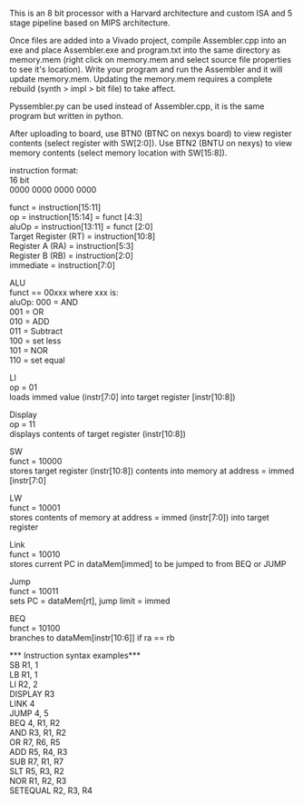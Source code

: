 This is an 8 bit processor with a Harvard architecture and custom ISA and 5 stage pipeline based on MIPS architecture.

Once files are added into a Vivado project, compile Assembler.cpp into an exe and place Assembler.exe and program.txt into the same directory as memory.mem (right click on 
memory.mem and select source file properties to see it's location). Write your program and run the Assembler and it will update memory.mem. Updating the memory.mem 
requires a complete rebuild (synth > impl > bit file) to take affect. 

Pyssembler.py can be used instead of Assembler.cpp, it is the same program but written in python.

After uploading to board, use BTN0 (BTNC on nexys board) to view register contents (select register with SW[2:0]). 
Use BTN2 (BNTU on nexys) to view memory contents (select memory location with SW[15:8]).

instruction format:  
16 bit  
0000 0000 0000 0000  

funct  = instruction[15:11]  
op = instruction[15:14] = funct [4:3]  
aluOp = instruction[13:11] = funct [2:0]  
Target Register (RT) = instruction[10:8]  
Register A (RA) = instruction[5:3]  
Register B (RB) = instruction[2:0]  
immediate = instruction[7:0]  

ALU  
funct == 00xxx where xxx is:  
aluOp:   000 = AND  
         001 = OR  
         010 = ADD  
         011 = Subtract  
         100 = set less  
         101 = NOR  
         110 = set equal  
	   
LI  
op = 01  
loads immed value (instr[7:0] into target register [instr[10:8])  

Display  
op = 11  
displays contents of target register (instr[10:8])  

SW  
funct = 10000  
stores target register (instr[10:8]) contents into memory at address = immed [instr[7:0]  
 
LW  
funct = 10001  
stores contents of memory at address = immed (instr[7:0]) into target register  

Link  
funct = 10010   
stores current PC in dataMem[immed] to be jumped to from BEQ or JUMP  

Jump  
funct = 10011  
sets PC = dataMem[rt], jump limit = immed  

BEQ  
funct = 10100  
branches to dataMem[instr[10:6]] if ra == rb  

*** Instruction syntax examples***  
SB R1, 1  
LB R1, 1  
LI R2, 2  
DISPLAY R3  
LINK 4  
JUMP 4, 5  
BEQ 4, R1, R2  
AND R3, R1, R2  
OR R7, R6, R5  
ADD R5, R4, R3  
SUB R7, R1, R7  
SLT R5, R3, R2  
NOR R1, R2, R3  
SETEQUAL R2, R3, R4  
